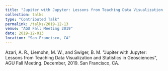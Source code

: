 ```yaml
---
title: "Jupiter with Jupyter: Lessons from Teaching Data Visualization and Statistics in Geosciences"
collection: talks
type: "Contributed Talk"
permalink: /talks/2019-12-13
venue: "AGU Fall Meeting 2019"
date: 2019-12-013
location: "San Francisco, CA"
---
```




Azari, A. R., Liemohn, M. W., and Swiger, B. M. "Jupiter with Jupyter: Lessons from Teaching Data Visualization and Statistics in Geosciences", AGU Fall Meeting. December, 2019. San Francisco, CA.

